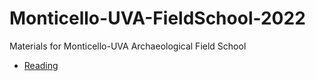 # Monticello-UVA-FieldSchool-2022
Materials for Monticello-UVA Archaeological Field School 
* [Reading](https://github.com/TJF-Monticello/Monticello-UVA-FieldSchool-2022/tree/main/Reading)

